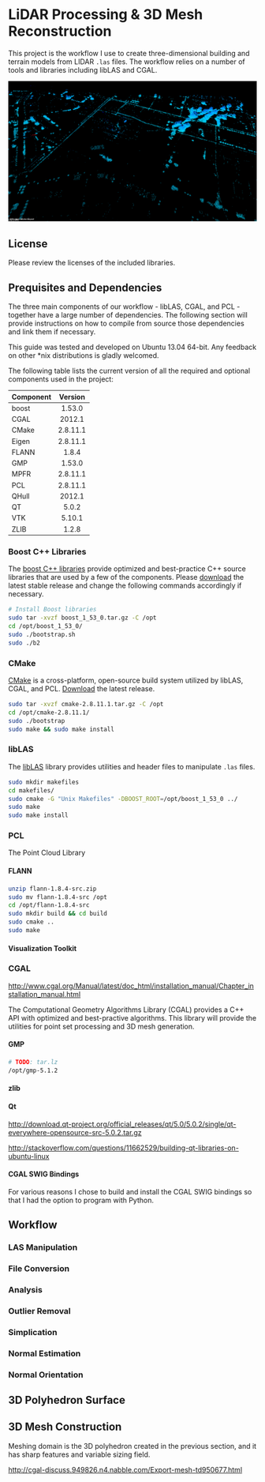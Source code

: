 # LiDAR Processing & 3D Mesh Reconstruction 

This project is the workflow I use to create three-dimensional building and terrain models from LIDAR `.las` files. The workflow relies on a number of tools and libraries including libLAS and CGAL. 

![alt tag](demo.png)

## License

Please review the licenses of the included libraries.

## Prequisites and Dependencies

The three main components of our workflow - libLAS, CGAL, and PCL - together have a large number of dependencies. The following section will provide instructions on how to compile from source those dependencies and link them if necessary.

This guide was tested and developed on Ubuntu 13.04 64-bit. Any feedback on other *nix distributions is gladly welcomed.

The following table lists the current version of all the required and optional components used in the project:

| Component     | Version       |
| ------------- |:-------------:|
| boost         | 1.53.0        |
| CGAL          | 2012.1        |
| CMake      	| 2.8.11.1      |
| Eigen     	| 2.8.11.1      |
| FLANN     	| 1.8.4 	    |
| GMP         	| 1.53.0        |
| MPFR      	| 2.8.11.1      |
| PCL       	| 2.8.11.1      |
| QHull         | 2012.1        |
| QT         	| 5.0.2 	    |
| VTK      		| 5.10.1        |
| ZLIB         	| 1.2.8         |

### Boost C++ Libraries

The [boost C++ libraries](http://www.boost.org/) provide optimized and best-practice C++ source libraries that are used by a few of the components. Please [download](http://www.boost.org/users/download/) the latest stable release and change the following commands accordingly if necessary.

```bash
# Install Boost libraries
sudo tar -xvzf boost_1_53_0.tar.gz -C /opt
cd /opt/boost_1_53_0/
sudo ./bootstrap.sh
sudo ./b2
```

### CMake

[CMake](http://www.cmake.org/) is a cross-platform, open-source build system utilized by libLAS, CGAL, and PCL. [Download](http://www.cmake.org/cmake/resources/software.html) the latest release.

```bash
sudo tar -xvzf cmake-2.8.11.1.tar.gz -C /opt
cd /opt/cmake-2.8.11.1/
sudo ./bootstrap
sudo make && sudo make install
```

### libLAS

The [libLAS](http://www.liblas.org/) library provides utilities and header files to manipulate `.las` files.

```bash
sudo mkdir makefiles
cd makefiles/
sudo cmake -G "Unix Makefiles" -DBOOST_ROOT=/opt/boost_1_53_0 ../
sudo make
sudo make install
```

### PCL

The Point Cloud Library

#### FLANN

```bash
unzip flann-1.8.4-src.zip
sudo mv flann-1.8.4-src /opt
cd /opt/flann-1.8.4-src
sudo mkdir build && cd build
sudo cmake ..
sudo make
```

#### 

#### Visualization Toolkit

### CGAL

http://www.cgal.org/Manual/latest/doc_html/installation_manual/Chapter_installation_manual.html

The Computational Geometry Algorithms Library (CGAL) provides a C++ API with optimized and best-practive algorithms. This library will provide the utilities for point set processing and 3D mesh generation.

#### GMP

```bash
# TODO: tar.lz
/opt/gmp-5.1.2
```

#### zlib

#### Qt

http://download.qt-project.org/official_releases/qt/5.0/5.0.2/single/qt-everywhere-opensource-src-5.0.2.tar.gz

http://stackoverflow.com/questions/11662529/building-qt-libraries-on-ubuntu-linux

#### CGAL SWIG Bindings

For various reasons I chose to build and install the CGAL SWIG bindings so that I had the option to program with Python.

## Workflow

### LAS Manipulation 

### File Conversion

### Analysis

### Outlier Removal

### Simplication

### Normal Estimation

### Normal Orientation

## 3D Polyhedron Surface

## 3D Mesh Construction

Meshing domain is the 3D polyhedron created in the previous section, and it has sharp features and variable sizing field.

http://cgal-discuss.949826.n4.nabble.com/Export-mesh-td950677.html
